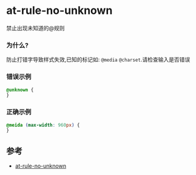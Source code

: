 # at-rule-no-unknown

禁止出现未知道的@规则

### 为什么?

防止打错字导致样式失效,已知的标记如: `@media` `@charset`.请检查输入是否错误

### 错误示例

```css
@unknown {
}
```

### 正确示例

```css
@meida (max-width: 960px) {
}
```

## 参考

- [at-rule-no-unknown](https://stylelint.io/user-guide/rules/list/at-rule-no-unknown)
